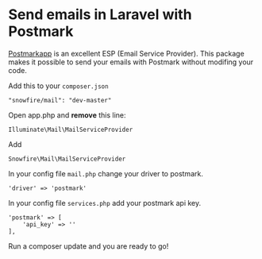 Send emails in Laravel with Postmark
====================================
[Postmarkapp](http://postmarkapp.com) is an excellent ESP (Email Service Provider). This package makes it possible to send your emails with Postmark without modifing your code.

Add this to your `composer.json`

	"snowfire/mail": "dev-master"

Open app.php and **remove** this line:

	Illuminate\Mail\MailServiceProvider

Add 

	Snowfire\Mail\MailServiceProvider

In your config file `mail.php` change your driver to postmark.

	'driver' => 'postmark'

In your config file `services.php` add your postmark api key.

	'postmark' => [
		'api_key' => ''
	],


Run a composer update and you are ready to go! 